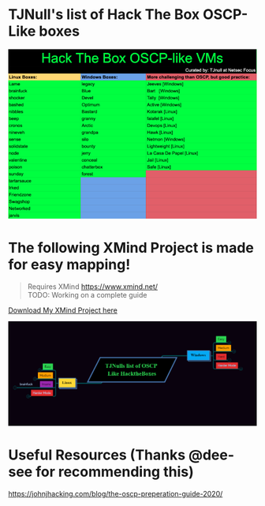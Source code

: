 # TJNull's list of Hack The Box OSCP-Like boxes

![TJNullsList](TJNull%20List.png)

# The following XMind Project is made for easy mapping!
> Requires XMind https://www.xmind.net/  
> TODO: Working on a complete guide

[Download My XMind Project here](https://github.com/xephora/Tech-Scripts-n-Goodies/raw/master/OSCP-Like-Boxes-TJNull/TJNulls%20list%20of%20OSCP%20Like%20HacktheBoxes%20-%20Template.xmind)

![OSCP-Like Template](OSCP-like.png)

# Useful Resources (Thanks @dee-see for recommending this)
https://johnjhacking.com/blog/the-oscp-preperation-guide-2020/
